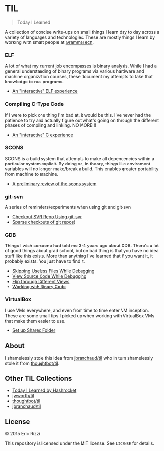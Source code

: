# TIL

> Today I Learned

A collection of concise write-ups on small things I learn day to day across a
variety of languages and technologies. These are mostly things I learn by
working with smart people at [GrammaTech](http://grammatech.com).


### ELF

A lot of what my current job encompasses is binary analysis.  While
I had a general understanding of binary programs via various hardware
and machine organization courses, these document my attempts to take
that knowledge to real programs.

- [An "interactive" ELF experience](elf/elf_basics/README.md)

### Compiling C-Type Code

If I were to pick one thing I'm bad at, it would be this.  I've never
had the patience to try and actually figure out what's going on through
the different phases of compiling and linking.  NO MORE!!!

- [An "interactive" C experience](c-based-compiling/README.md)

### SCONS

SCONS is a build system that attempts to make all dependencies within
a particular system explicit.  By doing so, in theory, things like
enviroment variables will no longer make/break a build.  This enables
greater portability from machine to machine.

- [A preliminary review of the scons system](scons/scons.md)

### git-svn

A series of reminders/experiments when using git and git-svn

- [Checkout SVN Repo Using git-svn](git-svn/checkout-svn-repo.md)
- [Sparse checkouts of git repos](git-svn/sparse-checkouts.md))

### GDB

Things I wish someone had told me 3-4 years ago about GDB.  There's
a lot of good things about grad school, but on bad thing is that you
have no idea stuff like this exists.  More than anything I've learned
that if you want it, it probably exists.  You just have to find it.

- [Skipping Useless Files While Debugging](gdb/skipping-useless-files.md)
- [View Source Code While Debugging](gdb/source-code-view.md)
- [Flip through Different Views](gdb/gdb-panes.md)
- [Working with Binary Code](gdb/binary-code.md)

### VirtualBox

I use VMs everywhere, and even from time to time enter VM inception.
These are some small tips I picked up when working with VirtualBox
VMs that make them easier to use.

- [Set up Shared Folder](virtualbox/set-up-shared-folder.md)

## About

I shamelessly stole this idea from
[jbranchaud/til](https://github.com/jbranchaud/til) who in turn shamelessly
stole it from [thoughtbot/til](https://github.com/thoughtbot/til).

## Other TIL Collections

- [Today I Learned by Hashrocket](https://til.hashrocket.com)
- [jwworth/til](https://github.com/jwworth/til)
- [thoughtbot/til](https://github.com/thoughtbot/til)
- [jbranchaud/til](https://github.com/jbranchaud/til)

## License

&copy; 2015 Eric Rizzi

This repository is licensed under the MIT license. See `LICENSE` for
details.

